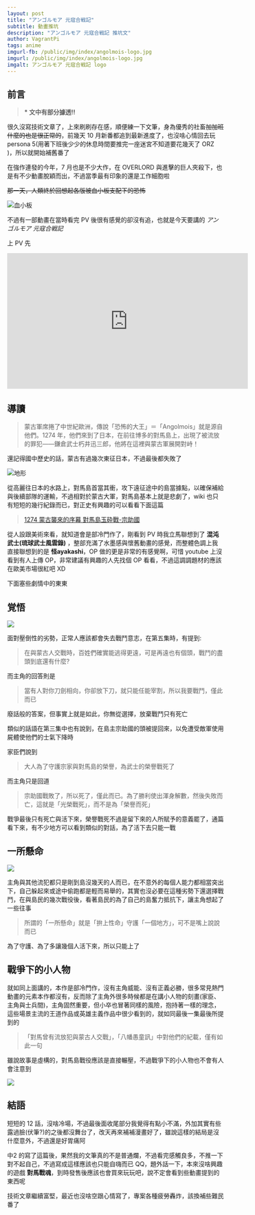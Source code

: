 ```yaml
---
layout: post
title: "アンゴルモア 元寇合戦記"
subtitle: 動畫推坑
description: "アンゴルモア 元寇合戦記 推坑文"
author: VagrantPi
tags: anime
imgurl-fb: /public/img/index/angolmois-logo.jpg
imgurl: /public/img/index/angolmois-logo.jpg
imgalt: アンゴルモア 元寇合戦記 logo
---
```


## 前言

> **\* 文中有部分據透!!**

很久沒寫技術文章了，上來刷刷存在感，順便練一下文筆，身為優秀的社畜~~加加班什麼的也是很正常的~~，前幾天 10 月新番都追到最新進度了，也沒啥心情回去玩 persona 5(用著下班後少少的休息時間要推完一座迷宮不知道要花幾天了 ORZ )，所以就開始補舊番了

在強作連發的今年，7 月也是不少大作，在 OVERLORD 與進擊的巨人夾殺下，也是有不少動畫脫穎而出，不過當季最有印象的還是工作細胞啦

~~那一天，人類終於回想起各版被血小板支配下的恐怖~~

![血小板](/public/img/post/anime-angolmois/血小板.gif)

不過有一部動畫在當時看完 PV 後很有感覺的卻沒有追，也就是今天要講的 *アンゴルモア 元寇合戦記*

上 PV 先

<iframe width="560" height="315" src="https://www.youtube.com/embed/9h8o9oX3kz8" frameborder="0" allow="accelerometer; autoplay; encrypted-media; gyroscope; picture-in-picture" allowfullscreen></iframe>

## 導讀

> 蒙古軍席捲了中世紀歐洲，傳說「恐怖的大王」＝「Angolmois」就是源自他們。1274 年，他們來到了日本，在前往博多的對馬島上，出現了被流放的罪犯——鎌倉武士朽井迅三郎，他將在這裡與蒙古軍展開對峙！

還記得國中歷史的話，蒙古有過幾次東征日本，不過最後都失敗了

![地形](/public/img/post/anime-angolmois/1.jpg)

從高麗往日本的水路上，對馬島首當其衝，攻下遠征途中的島當據點，以確保補給與後續部隊的運輸，不過相對於蒙古大軍，對馬島基本上就是悲劇了，wiki 也只有短短的幾行紀錄而已，對正史有興趣的可以看看下面這篇

> [1274 蒙古襲來的序幕 對馬島玉砕戰-宗助國](https://wtfm.exblog.jp/16240281/)

從人設跟美術來看，就知道會是部冷門作了，剛看到 PV 時我立馬聯想到了 **混沌武士(琉球武士風雲錄)** ，整部充滿了水墨感與懷舊動畫的感覺，而整體色調上我直接聯想到的是 **怪ayakashi**，OP 做的更是非常的有感覺啊，可惜 youtube 上沒看到有人上傳 OP，非常建議有興趣的人先找個 OP 看看，不過這調調題材的應該在歐美市場很紅吧 XD

下面塞些劇情中的東東

## 覚悟

![](/public/img/post/anime-angolmois/3.jpg)

面對壓倒性的劣勢，正常人應該都會失去戰鬥意志，在第五集時，有提到:

> 在與蒙古人交戰時，百姓們確實能逃得更遠，可是再遠也有個頭，戰鬥的盡頭到底還有什麼?

而主角的回答則是

> 當有人對你刀劍相向，你卻放下刀，就只能任能宰割，所以我要戰鬥，僅此而已

廢話般的答案，但事實上就是如此，你無從選擇，放棄戰鬥只有死亡

類似的話語在第三集中也有說到，在島主宗助國的頭被提回來，以免遭受敵軍使用屍體使他們的士氣下降時

家臣們說到

> 大人為了守護宗家與對馬島的榮譽，為武士的榮譽戰死了

而主角只是回道

> 宗助國戰敗了，所以死了，僅此而已。為了勝利使出渾身解數，然後失敗而亡，這就是「光榮戰死」，而不是為「榮譽而死」

戰爭最後只有死亡與活下來，榮譽戰死不過是留下來的人所賦予的意義罷了，通篇看下來，有不少地方可以看到類似的對話，為了活下去只能一戰

## 一所懸命

![](/public/img/post/anime-angolmois/2.jpg)

主角與其他流犯都只是剛到島沒幾天的人而已，在不意外的每個人能力都相當突出下，自己躲起來或途中偷跑都是輕而易舉的，其實也沒必要在這種劣勢下還選擇戰鬥，在與島民的幾次戰役後，看著島民的為了自己的島奮力抵抗下，讓主角想起了一些往事

> 所謂的「一所懸命」就是「拚上性命」守護「一個地方」，可不是嘴上說說而已

為了守護、為了多讓幾個人活下來，所以只能上了


## 戰爭下的小人物

就如同上面講的，本作是部冷門作，沒有主角威能、沒有正義必勝，很多常見熱門動畫的元素本作都沒有，反而除了主角外很多時候都是在講小人物的刻畫(家臣、主角與士兵間)，主角固然重要，但小卒也冒著同樣的風險，抱持著一樣的理念，這些場景主流的王道作品或英雄主義作品中很少看到的，就如同最後一集最後所提到的

> 「對馬曾有流放犯與蒙古人交戰」，「八幡愚童訊」中對他們的紀載，僅有如此一句

雖說故事是虛構的，對馬島戰役應該是直接輾壓，不過戰爭下的小人物也不會有人會注意到

![](/public/img/post/anime-angolmois/4.jpg)


## 結語

短短的 12 話，沒啥冷場，不過最後面收尾部分我覺得有點小不滿，外加其實有些露過臉(伏筆?)的之後都沒舞台了，改天再來補補漫畫好了，雖說這樣的結局是沒什麼意外，不過還是好胃痛阿

中2 的寫了這篇後，果然我的文筆真的不是普通爛，不過看完感觸良多，不推一下對不起自己，不過寫成這樣應該也只能自嗨而已 QQ，題外話一下，本來沒啥興趣的遊戲 **對馬戰魂**，到時發售後應該也會買來玩玩吧，說不定會看到些動畫提到的東西呢

技術文章繼續富堅，最近也沒啥空跟心情寫了，專案各種疲勞轟炸，該換補些難民番了



